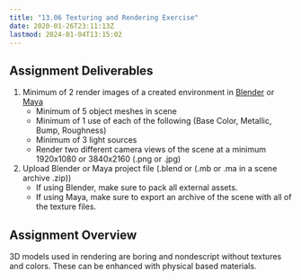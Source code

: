 ```yaml
---
title: "13.06 Texturing and Rendering Exercise"
date: 2020-01-26T23:11:13Z
lastmod: 2024-01-04T13:15:02
---
```


## Assignment Deliverables

1. Minimum of 2 render images of a created environment in [Blender](../../../../3d-modeling/blender/blender.md) or [Maya](../../../../3d-modeling/maya/maya.md)
   - Minimum of 5 object meshes in scene
   - Minimum of 1 use of each of the following (Base Color, Metallic, Bump, Roughness)
   - Minimum of 3 light sources
   - Render two different camera views of the scene at a minimum 1920x1080 or 3840x2160 (.png or .jpg)
2. Upload Blender or Maya project file (.blend or (.mb or .ma in a scene archive .zip))
   - If using Blender, make sure to pack all external assets.
   - If using Maya, make sure to export an archive of the scene with all of the texture files.

## Assignment Overview

3D models used in rendering are boring and nondescript without textures and colors. These can be enhanced with physical based materials.
